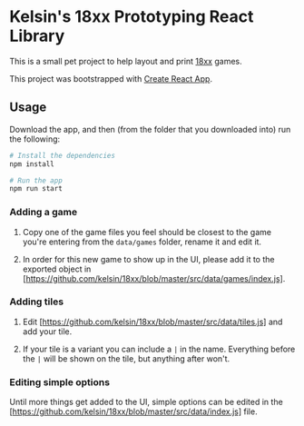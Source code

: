 # Kelsin's 18xx Prototyping React Library

This is a small pet project to help layout and print
[18xx](https://en.wikipedia.org/wiki/18XX) games.

This project was bootstrapped with [Create React
App](https://github.com/facebookincubator/create-react-app).

## Usage

Download the app, and then (from the folder that you downloaded into) run the
following:

```sh
# Install the dependencies
npm install

# Run the app
npm run start
```

### Adding a game

1. Copy one of the game files you feel should be closest to the game you're
   entering from the `data/games` folder, rename it and edit it.

2. In order for this new game to show up in the UI, please add it to the
   exported object in
   [https://github.com/kelsin/18xx/blob/master/src/data/games/index.js].

### Adding tiles

1. Edit [https://github.com/kelsin/18xx/blob/master/src/data/tiles.js] and add
   your tile.

2. If your tile is a variant you can include a `|` in the name. Everything
   before the `|` will be shown on the tile, but anything after won't.

### Editing simple options

Until more things get added to the UI, simple options can be edited in the
[https://github.com/kelsin/18xx/blob/master/src/data/index.js] file.
